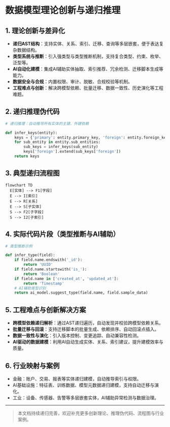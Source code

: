 # 数据模型理论创新与递归推理

## 1. 理论创新与差异化

- **递归AST结构**：支持实体、关系、索引、迁移、查询等多层嵌套，便于表达复杂数据结构。
- **类型系统与推断**：引入强类型与类型推断机制，支持复合类型、约束、枚举、泛型等。
- **AI自动化建模**：集成AI辅助实体抽取、索引推荐、冗余检测、迁移脚本生成等能力。
- **数据安全与合规**：内置权限、审计、脱敏、合规校验等机制。
- **工程难点与创新**：解决跨模型依赖、批量迁移、数据一致性、历史演化等工程难题。

## 2. 递归推理伪代码

```python
# 递归推理：自动推导所有实体的主键、外键依赖

def infer_keys(entity):
    keys = {'primary': entity.primary_key, 'foreign': entity.foreign_keys}
    for sub_entity in entity.sub_entities:
        sub_keys = infer_keys(sub_entity)
        keys['foreign'].extend(sub_keys['foreign'])
    return keys
```

## 3. 典型递归流程图

```mermaid
flowchart TD
  E[实体] --> F1[字段]
  E --> I[索引]
  E --> R[关系]
  E --> S[子实体]
  S --> F2[子字段]
  S --> I2[子索引]
```

## 4. 实际代码片段（类型推断与AI辅助）

```python
# 类型推断示例

def infer_type(field):
    if field.name.endswith('_id'):
        return 'UUID'
    if field.name.startswith('is_'):
        return 'Boolean'
    if field.name in ['created_at', 'updated_at']:
        return 'Timestamp'
    # AI辅助类型识别
    return ai_model.suggest_type(field.name, field.sample_data)
```

## 5. 工程难点与创新解决方案

- **跨模型依赖递归解析**：通过AST递归遍历，自动发现并校验跨模型依赖关系。
- **批量迁移与回滚**：支持迁移脚本的批量生成、依赖排序、自动回滚点插入。
- **数据一致性与演化**：引入版本控制、变更追踪、自动兼容性检测。
- **AI驱动的数据建模**：利用AI自动生成实体、关系、索引建议，提升建模效率与质量。

## 6. 行业映射与案例

- 金融：账户、交易、报表等实体递归建模，自动推导索引与权限。
- AI基础设施：特征表、训练数据、模型元数据递归建模，支持自动迁移与演化。
- 工业：设备、传感器、告警等多层嵌套实体，AI辅助异常检测与数据治理。

---

> 本文档持续递归完善，欢迎补充更多创新理论、推理伪代码、流程图与行业案例。
